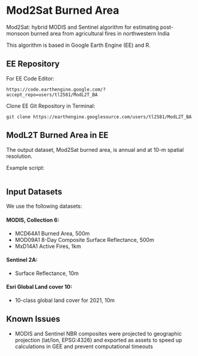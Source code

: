 # Mod2Sat Burned Area

Mod2Sat: hybrid MODIS and Sentinel algorithm for estimating post-monsoon burned area from agricultural fires in northwestern India

This algorithm is based in Google Earth Engine (EE) and R.

## EE Repository
For EE Code Editor:
```
https://code.earthengine.google.com/?accept_repo=users/tl2581/ModL2T_BA
```
Clone EE Git Repository in Terminal:
```
git clone https://earthengine.googlesource.com/users/tl2581/ModL2T_BA
```

## ModL2T Burned Area in EE
The output dataset, Mod2Sat burned area, is annual and at 10-m spatial resolution.

Example script:
```

```

## Input Datasets
We use the following datasets:

#### MODIS, Collection 6:
* MCD64A1 Burned Area, 500m
* MOD09A1 8-Day Composite Surface Reflectance, 500m
* MxD14A1 Active Fires, 1km

#### Sentinel 2A:
* Surface Reflectance, 10m

#### Esri Global Land cover 10:
* 10-class global land cover for 2021, 10m


## Known Issues
* MODIS and Sentinel NBR composites were projected to geographic projection (lat/lon, EPSG:4326) and exported as assets to speed up calculations in GEE and prevent computational timeouts

